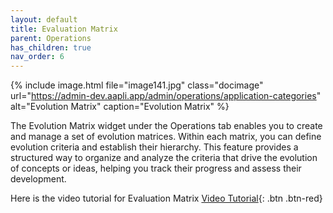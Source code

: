 ```yaml
---
layout: default
title: Evaluation Matrix
parent: Operations
has_children: true
nav_order: 6
---
```

{% include image.html file="image141.jpg" class="docimage" url="https://admin-dev.aapli.app/admin/operations/application-categories" alt="Evolution Matrix" caption="Evolution Matrix" %}

The Evolution Matrix widget under the Operations tab enables you to create and manage a set of evolution matrices. Within each matrix, you can define evolution criteria and establish their hierarchy. This feature provides a structured way to organize and analyze the criteria that drive the evolution of concepts or ideas, helping you track their progress and assess their development.

Here is the video tutorial for Evaluation Matrix [Video Tutorial](https://youtu.be/aEqh9rGpKYU){: .btn .btn-red}